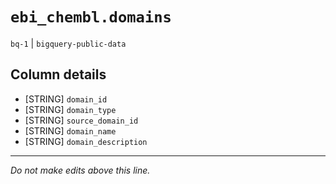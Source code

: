 # `ebi_chembl.domains`
`bq-1` | `bigquery-public-data`

## Column details
* [STRING]    `domain_id`
* [STRING]    `domain_type`
* [STRING]    `source_domain_id`
* [STRING]    `domain_name`
* [STRING]    `domain_description`

-------------------------------------------------------------------------------
*Do not make edits above this line.*
